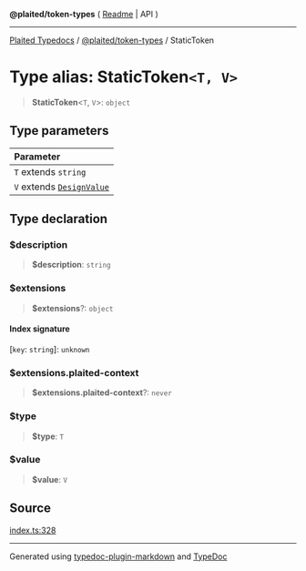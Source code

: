 **@plaited/token-types** ( [Readme](../README.md) \| API )

***

[Plaited Typedocs](../../../modules.md) / [@plaited/token-types](../modules.md) / StaticToken

# Type alias: StaticToken`<T, V>`

> **StaticToken**\<`T`, `V`\>: `object`

## Type parameters

| Parameter |
| :------ |
| `T` extends `string` |
| `V` extends [`DesignValue`](DesignValue.md) |

## Type declaration

### $description

> **$description**: `string`

### $extensions

> **$extensions**?: `object`

#### Index signature

 \[`key`: `string`\]: `unknown`

### $extensions.plaited-context

> **$extensions.plaited-context**?: `never`

### $type

> **$type**: `T`

### $value

> **$value**: `V`

## Source

[index.ts:328](https://github.com/plaited/plaited/blob/b151218/libs/token-types/src/index.ts#L328)

***

Generated using [typedoc-plugin-markdown](https://www.npmjs.com/package/typedoc-plugin-markdown) and [TypeDoc](https://typedoc.org/)
